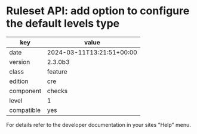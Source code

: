 [//]: # (werk v2)
# Ruleset API: add option to configure the default levels type

key        | value
---------- | ---
date       | 2024-03-11T13:21:51+00:00
version    | 2.3.0b3
class      | feature
edition    | cre
component  | checks
level      | 1
compatible | yes

For details refer to the developer documentation in your sites "Help" menu.

